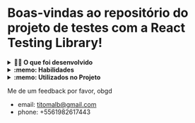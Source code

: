 # Boas-vindas ao repositório do projeto de testes com a React Testing Library!
<details>
  <summary><strong>👨‍💻 O que foi desenvolvido</strong></summary><br />
  - Nesse projeto foram escritos testes para uma aplicação React que já está criada e configurada, utilizando [`Jest`](https://jestjs.io/) e a biblioteca [`React Testing Library`](https://testing-library.com/). Você não precisará realizar nenhuma configuração adicional.
 
  - A aplicação contém uma implementação completa de todos os requisitos da Pokédex. Seu trabalho será, para cada requisito listado, escrever testes que garantam sua corretude. Cuidado com [testes _falsos positivos_](https://talkingabouttesting.com/2015/08/04/falsos-negativos-falsos-positivos-verdadeiros-negativos-e-verdadeiros-positivos/). Falsos positivos serão desconsiderados na avaliação.
</details>

<details>
  <summary><strong>:memo: Habilidades</strong></summary><br />

  Neste projeto, fui é capaz de:

  * Utilizar os seletores (queries) da React-Testing-Library em testes automatizados;

  * Simular eventos com a React-Testing-Library em testes automatizados;

  * Testar fluxos lógicos assíncronos com a React-Testing-Library;

  * Escrever testes que permitam a refatoração da estrutura dos componentes da aplicação sem necessidade de serem alterados;

  * Testar inputs.
</details>

<details>
  <summary><strong>:memo: Utilizados no Projeto</strong></summary><br/>

  Neste projeto, foram utilizadas as seguintes ferramentas:

  * Javascript

  * React;

  * React-Testing-Library;

</details>

Me de um feedback por favor, obgd
 
* email: titomalb@gmail.com
* phone: +5561982617443





  

